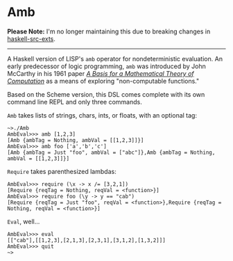 # Amb

__Please Note:__ I'm no longer maintaining this due to breaking changes in [haskell-src-exts](https://hackage.haskell.org/package/haskell-src-exts).

---

A Haskell version of LISP's `amb` operator for nondeterministic evaluation. An early predecessor of logic programming, `amb` was introduced by John McCarthy in his 1961 paper [_A Basis for a Mathematical Theory of Computation_](http://www-formal.stanford.edu/jmc/basis.html) as a means of exploring "non-computable functions."

Based on the Scheme version, this DSL comes complete with its own command line REPL and only three commands.


`Amb` takes lists of strings, chars, ints, or floats, with an optional tag:
```
~>./Amb
AmbEval>>> amb [1,2,3]
[Amb {ambTag = Nothing, ambVal = [[1,2,3]]}]
AmbEval>>> amb foo ['a','b','c']
[Amb {ambTag = Just "foo", ambVal = ["abc"]},Amb {ambTag = Nothing, ambVal = [[1,2,3]]}]
```

`Require` takes parenthesized lambdas:
```
AmbEval>>> require (\x -> x /= [3,2,1])
[Require {reqTag = Nothing, reqVal = <function>}]
AmbEval>>> require foo (\y -> y == "cab")
[Require {reqTag = Just "foo", reqVal = <function>},Require {reqTag = Nothing, reqVal = <function>}]
```

`Eval`, well...
```
AmbEval>>> eval
[["cab"],[[1,2,3],[2,1,3],[2,3,1],[3,1,2],[1,3,2]]]
AmbEval>>> quit
~>
````